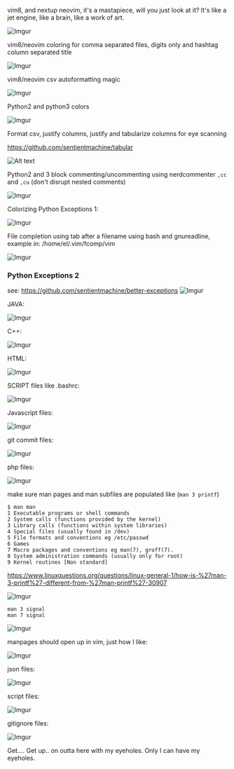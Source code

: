 
vim8, and nextup neovim, it's a mastapiece, will you just look at it?  It's like a jet engine, like a brain, like a work of art.

![Imgur](https://i.imgur.com/cuRKO1V.png)


vim8/neovim coloring for comma separated files, digits only and hashtag column separated title

![Imgur]( https://i.imgur.com/oJORRB9.png )

vim8/neovim csv autoformatting magic

![Imgur](https://i.imgur.com/FVjbmCz.gif )

Python2 and python3 colors

![Imgur](http://i.imgur.com/SH1bNBR.png)

Format csv, justify columns, justify and tabularize columns for eye scanning

https://github.com/sentientmachine/tabular

![Alt text](https://i.imgur.com/TtZMpVg.gif?raw=true "this text shows when user hovers mouse")

Python2 and 3 block commenting/uncommenting using nerdcommenter `,cc` and `,cu` (don't disrupt nested comments)

![Imgur](https://i.imgur.com/rXkyB1P.gif )

Colorizing Python Exceptions 1:

![Imgur](https://i.imgur.com/e4Zj7au.png)

File completion using tab after a filename using bash and gnureadline, example in: /home/el/.vim/fcomp/vim

![Imgur](https://i.imgur.com/eaMKKTu.gif)

### Python Exceptions 2

see: https://github.com/sentientmachine/better-exceptions
![Imgur](https://i.imgur.com/3eteAt4.png)


JAVA:

![Imgur](http://i.imgur.com/d27fa1d.png)


C++:

![Imgur](https://i.imgur.com/yGgAGrj.png)


HTML:

![Imgur](http://i.imgur.com/hl2G0U8.png)

SCRIPT files like .bashrc:

![Imgur](http://i.imgur.com/kWPuoXe.png)

Javascript files:

![Imgur](http://i.imgur.com/1CIp26j.png)

git commit files:

![Imgur](http://i.imgur.com/xhrgFWQ.jpg)

php files:

![Imgur](https://i.imgur.com/9qK5R9j.png)


make sure man pages and man subfiles are populated like (`man 3 printf`)

    $ man man
    1 Executable programs or shell commands
    2 System calls (functions provided by the kernel)
    3 Library calls (functions within system libraries)
    4 Special files (usually found in /dev)
    5 File formats and conventions eg /etc/passwd
    6 Games
    7 Macro packages and conventions eg man(7), groff(7).
    8 System administration commands (usually only for root)
    9 Kernel routines [Non standard]

https://www.linuxquestions.org/questions/linux-general-1/how-is-%27man-3-printf%27-different-from-%27man-printf%27-30907


![Imgur](http://i.imgur.com/gpC5GK4.png)

    man 3 signal
    man 7 signal

![Imgur]( https://i.imgur.com/pA65bI8.png)

manpages should open up in vim, just how I like:

![Imgur]( https://i.imgur.com/kDZZizQ.png)

json files:

![Imgur](https://i.imgur.com/7NTpWIT.png)

script files: 

![Imgur](https://i.imgur.com/m3J1z7L.png)

gitignore files: 

![Imgur](https://i.imgur.com/tSwNdmo.png)

Get.... Get up.. on outta here with my eyeholes.  Only I can have my eyeholes.  

